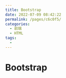 ```yaml
---
title: Bootstrap
date: 2022-07-09 08:42:22
permalink: /pages/c6c0f5/
categories:
  - 前端
  - HTML
tags:
  - 
---
```

# Bootstrap













